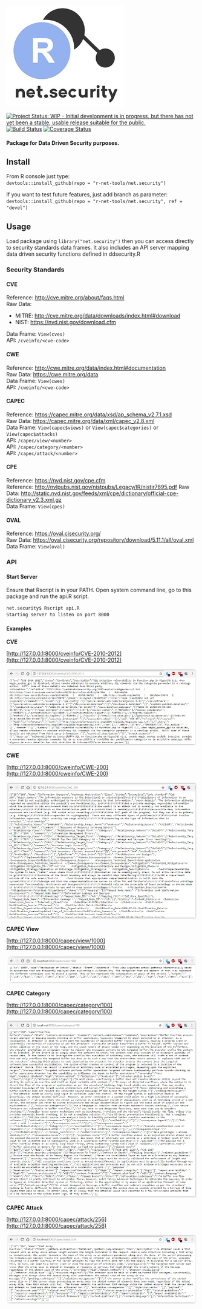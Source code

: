 ![Alt text](img/net.security.tiny.jpg?raw=true "net.security")

[![Project Status: WIP - Initial development is in progress, but there has not yet been a stable, usable release suitable for the public.](http://www.repostatus.org/badges/latest/wip.svg)](http://www.repostatus.org/#wip) 
[![Build Status](https://travis-ci.org/r-net-tools/net.security.svg?branch=master)](https://travis-ci.org/r-net-tools/net.security) 
[![Coverage Status](https://coveralls.io/repos/github/r-net-tools/net.security/badge.svg?branch=master)](https://coveralls.io/github/r-net-tools/net.security?branch=master)


#### Package for Data Driven Security purposes.

## Install

From R console just type:  
`devtools::install_github(repo = "r-net-tools/net.security")`  

If you want to test future features, just add branch as parameter:  
`devtools::install_github(repo = "r-net-tools/net.security", ref = "devel")`  

## Usage
Load package using `library("net.security")` then you can access directly to security standards data frames.
It also includes an API server mapping data driven security functions defined in ddsecurity.R

### Security Standards
#### CVE
Reference: http://cve.mitre.org/about/faqs.html  
Raw Data:
 - MITRE: http://cve.mitre.org/data/downloads/index.html#download
 - NIST: https://nvd.nist.gov/download.cfm  

Data Frame: `View(cves)`  
API: `/cveinfo/<cve-code>`   

#### CWE
Reference: http://cwe.mitre.org/data/index.html#documentation  
Raw Data: https://cwe.mitre.org/data  
Data Frame: `View(cwes)`  
API: `/cweinfo/<cwe-code>`

#### CAPEC
Reference: https://capec.mitre.org/data/xsd/ap_schema_v2.7.1.xsd  
Raw Data: https://capec.mitre.org/data/xml/capec_v2.8.xml  
Data Frame: `View(capec$views)` or `View(capec$categories)` or `View(capec$attacks)`  
API: `/capec/view/<number>`  
API: `/capec/category/<number>`  
API: `/capec/attack/<number>`  

#### CPE
Reference: https://nvd.nist.gov/cpe.cfm  
Reference: http://nvlpubs.nist.gov/nistpubs/Legacy/IR/nistir7695.pdf
Raw Data: http://static.nvd.nist.gov/feeds/xml/cpe/dictionary/official-cpe-dictionary_v2.3.xml.gz  
Data Frame: `View(cpes)`  
 
#### OVAL
Reference: https://oval.cisecurity.org/  
Raw Data: https://oval.cisecurity.org/repository/download/5.11.1/all/oval.xml  
Data Frame: `View(oval)`  

### API
#### Start Server
Ensure that Rscript is in your PATH. Open system command line, go to this package and run the api.R script.
```bash
net.security$ Rscript api.R
Starting server to listen on port 8000
```

#### Examples

**CVE**  

[http://127.0.0.1:8000/cveinfo/CVE-2010-2012](http://127.0.0.1:8000/cveinfo/CVE-2010-2012)

![Alt text](img/api.screenshot.cve.jpg?raw=true "api net.security")

**CWE**

[http://127.0.0.1:8000/cweinfo/CWE-200](http://127.0.0.1:8000/cweinfo/CWE-200)

![Alt text](img/api.screenshot.cwe.jpg?raw=true "api net.security")

**CAPEC View**

[http://127.0.0.1:8000/capec/view/1000](http://127.0.0.1:8000/capec/view/1000)

![Alt text](img/api.screenshot.capec.view.jpg?raw=true "api net.security")

**CAPEC Category**

[http://127.0.0.1:8000/capec/category/100](http://127.0.0.1:8000/capec/category/100)

![Alt text](img/api.screenshot.capec.category.jpg?raw=true "api net.security")

**CAPEC Attack**

[http://127.0.0.1:8000/capec/attack/256](http://127.0.0.1:8000/capec/attack/256)

![Alt text](img/api.screenshot.capec.attack.jpg?raw=true "api net.security")
